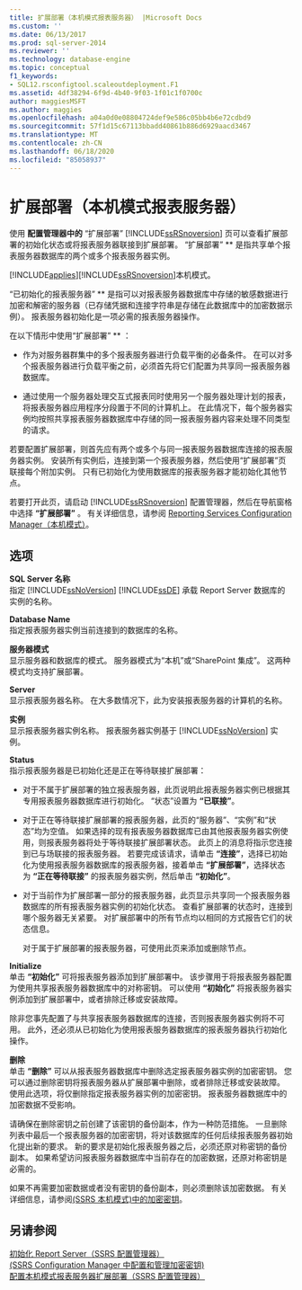 ```yaml
---
title: 扩展部署（本机模式报表服务器） |Microsoft Docs
ms.custom: ''
ms.date: 06/13/2017
ms.prod: sql-server-2014
ms.reviewer: ''
ms.technology: database-engine
ms.topic: conceptual
f1_keywords:
- SQL12.rsconfigtool.scaleoutdeployment.F1
ms.assetid: 4df38294-6f9d-4b40-9f03-1f01c1f0700c
author: maggiesMSFT
ms.author: maggies
ms.openlocfilehash: a04a0d0e08804724def9e586c05bb4b6e72cdbd9
ms.sourcegitcommit: 57f1d15c67113bbadd40861b886d6929aacd3467
ms.translationtype: MT
ms.contentlocale: zh-CN
ms.lasthandoff: 06/18/2020
ms.locfileid: "85058937"
---
```

# <a name="scale-out-deployment-native-mode-report-server"></a>扩展部署（本机模式报表服务器）
  使用 **配置管理器中的** “扩展部署” [!INCLUDE[ssRSnoversion](../../includes/ssrsnoversion-md.md)] 页可以查看扩展部署的初始化状态或将报表服务器联接到扩展部署。 “扩展部署” ** 是指共享单个报表服务器数据库的两个或多个报表服务器实例。  
  
 [!INCLUDE[applies](../../includes/applies-md.md)][!INCLUDE[ssRSnoversion](../../includes/ssrsnoversion-md.md)]本机模式。  
  
 “已初始化的报表服务器” ** 是指可以对报表服务器数据库中存储的敏感数据进行加密和解密的服务器（已存储凭据和连接字符串是存储在此数据库中的加密数据示例）。 报表服务器初始化是一项必需的报表服务器操作。  
  
 在以下情形中使用“扩展部署” ** ：  
  
-   作为对服务器群集中的多个报表服务器进行负载平衡的必备条件。 在可以对多个报表服务器进行负载平衡之前，必须首先将它们配置为共享同一报表服务器数据库。  
  
-   通过使用一个服务器处理交互式报表同时使用另一个服务器处理计划的报表，将报表服务器应用程序分段置于不同的计算机上。 在此情况下，每个服务器实例均按照共享报表服务器数据库中存储的同一报表服务器内容来处理不同类型的请求。  
  
 若要配置扩展部署，则首先应有两个或多个与同一报表服务器数据库连接的报表服务器实例。 安装所有实例后，连接到第一个报表服务器，然后使用“扩展部署”页联接每个附加实例。 只有已初始化为使用数据库的报表服务器才能初始化其他节点。  
  
 若要打开此页，请启动 [!INCLUDE[ssRSnoversion](../../includes/ssrsnoversion-md.md)] 配置管理器，然后在导航窗格中选择 **“扩展部署”** 。 有关详细信息，请参阅 [Reporting Services Configuration Manager（本机模式）](../../../2014/sql-server/install/reporting-services-configuration-manager-native-mode.md)。  
  
## <a name="options"></a>选项  
 **SQL Server 名称**  
 指定 [!INCLUDE[ssNoVersion](../../includes/ssnoversion-md.md)] [!INCLUDE[ssDE](../../includes/ssde-md.md)] 承载 Report Server 数据库的实例的名称。  
  
 **Database Name**  
 指定报表服务器实例当前连接到的数据库的名称。  
  
 **服务器模式**  
 显示服务器和数据库的模式。 服务器模式为“本机”或“SharePoint 集成”。 这两种模式均支持扩展部署。  
  
 **Server**  
 显示报表服务器名称。 在大多数情况下，此为安装报表服务器的计算机的名称。  
  
 **实例**  
 显示报表服务器实例名称。 报表服务器实例基于 [!INCLUDE[ssNoVersion](../../includes/ssnoversion-md.md)] 实例。  
  
 **Status**  
 指示报表服务器是已初始化还是正在等待联接扩展部署：  
  
-   对于不属于扩展部署的独立报表服务器，此页说明此报表服务器实例已根据其专用报表服务器数据库进行初始化。 “状态”设置为 **“已联接”**。  
  
-   对于正在等待联接扩展部署的报表服务器，此页的“服务器”、“实例”和“状态”均为空值。 如果选择的现有报表服务器数据库已由其他报表服务器实例使用，则报表服务器将处于等待联接扩展部署状态。 此页上的消息将指示您连接到已与场联接的报表服务器。 若要完成该请求，请单击 **“连接”**，选择已初始化为使用报表服务器数据库的报表服务器，接着单击 **“扩展部署”**，选择状态为 **“正在等待联接”** 的报表服务器实例，然后单击 **“初始化”**。  
  
-   对于当前作为扩展部署一部分的报表服务器，此页显示共享同一个报表服务器数据库的所有报表服务器实例的初始化状态。 查看扩展部署的状态时，连接到哪个服务器无关紧要。 对扩展部署中的所有节点均以相同的方式报告它们的状态信息。  
  
     对于属于扩展部署的报表服务器，可使用此页来添加或删除节点。  
  
 **Initialize**  
 单击 **“初始化”** 可将报表服务器添加到扩展部署中。 该步骤用于将报表服务器配置为使用共享报表服务器数据库中的对称密钥。 可以使用 **“初始化”** 将报表服务器实例添加到扩展部署中，或者排除迁移或安装故障。  
  
 除非您事先配置了与共享报表服务器数据库的连接，否则报表服务器实例将不可用。 此外，还必须从已初始化为使用报表服务器数据库的报表服务器执行初始化操作。  
  
 **删除**  
 单击 **“删除”** 可以从报表服务器数据库中删除选定报表服务器实例的加密密钥。 您可以通过删除密钥将报表服务器从扩展部署中删除，或者排除迁移或安装故障。 使用此选项，将仅删除指定报表服务器实例的加密密钥。 报表服务器数据库中的加密数据不受影响。  
  
 请确保在删除密钥之前创建了该密钥的备份副本，作为一种防范措施。 一旦删除列表中最后一个报表服务器的加密密钥，将对该数据库的任何后续报表服务器初始化提出新的要求。 新的要求是初始化报表服务器之后，必须还原对称密钥的备份副本。 如果希望访问报表服务器数据库中当前存在的加密数据，还原对称密钥是必需的。  
  
 如果不再需要加密数据或者没有密钥的备份副本，则必须删除该加密数据。 有关详细信息，请参阅[&#40;SSRS 本机模式&#41;中的加密密钥](../../../2014/sql-server/install/encryption-keys-ssrs-native-mode.md)。  
  
## <a name="see-also"></a>另请参阅  
 [初始化 Report Server（SSRS 配置管理器）](../../reporting-services/install-windows/ssrs-encryption-keys-initialize-a-report-server.md)   
 [&#40;SSRS Configuration Manager 中配置和管理加密密钥&#41;](../../reporting-services/install-windows/ssrs-encryption-keys-manage-encryption-keys.md)   
 [配置本机模式报表服务器扩展部署（SSRS 配置管理器）](../../reporting-services/install-windows/configure-a-native-mode-report-server-scale-out-deployment.md)  
  
  
